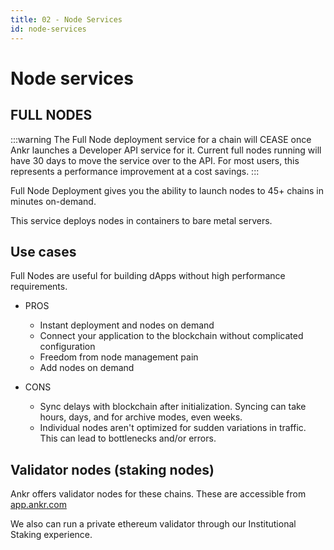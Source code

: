 ```yaml
---
title: 02 - Node Services
id: node-services
---
```


# Node services

## FULL NODES

:::warning
The Full Node deployment service for a chain will CEASE once Ankr launches a Developer API service for it. Current full nodes running will have 30 days to move the service over to the API. For most users, this represents a performance improvement at a cost savings.
:::

Full Node Deployment gives you the ability to launch nodes to 45+ chains in minutes on-demand.

This service deploys nodes in containers to bare metal servers.

## Use cases

Full Nodes are useful for building dApps without high performance requirements.

* PROS
    * Instant deployment and nodes on demand
    * Connect your application to the blockchain without complicated configuration
    * Freedom from node management pain
    * Add nodes on demand

* CONS
    * Sync delays with blockchain after initialization. Syncing can take hours, days, and for archive modes, even weeks.
    * Individual nodes aren't optimized for sudden variations in traffic. This can lead to bottlenecks and/or errors.

## Validator nodes (staking nodes)

Ankr offers validator nodes for these chains. These are accessible from [app.ankr.com](https://app.ankr.com/apps/validators) 

We also can run a private ethereum validator through our Institutional Staking experience.